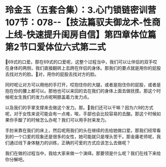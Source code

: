 # 玲金玉（五套合集）：3.心门锁链密训营 107节：078--【技法篇驭夫御龙术-性商上线-快速提升闺房自信】第四章体位篇第2节口爱体位六式第二式

🎼69式的口爱。那在69式的口爱呢，这整个过程当中，我们可以让伴侣的双手哎在身体的两侧，我们直接翻转上去跨在伴侣的身体。那我们的要点就是用你的屁股去找对方的脸。🎼对，用你的屁股去找对方的脸。

同时呢让对方可以用他的手打开，哎抱住你的大腿，或者是抱住你的屁股，或者是抱在你的腰上都可以。那他也可以来回的去在我们的身体上面去做抚摸。那这个时候呢女生我们的发力点呢啊膝盖着力发力点。

以及我们的手掌支撑来去做这个发力。那。🎼我们还可以干嘛？因为六9的方式呢，对于女性来说可能会有一点难，唉，手部也会比较容易的去酸。那这个时候如果你手酸了的时候怎么办呢？我们可以用手肘来发力。

手肘来靠在我们的床上，然后呢用我们的头在继续的去给她做口爱。那我们经常看到的一个口爱的现象还是很多的女性，她可能就只是埋头苦干。那金庸老师呢，我们通过线下身体魅力的训练，正确的可爱的方式应该怎么去做呢？

我们在做的过程当中，我给大家来做一个演绎。那要领是什么呢？我们在线下来给你分解吧。